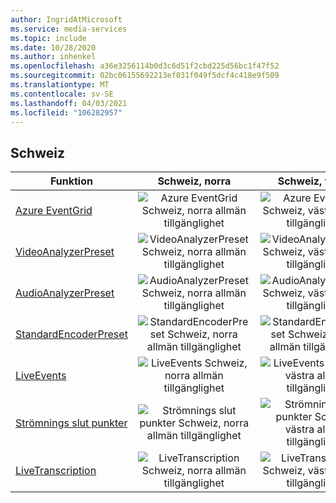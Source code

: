 ```yaml
---
author: IngridAtMicrosoft
ms.service: media-services
ms.topic: include
ms.date: 10/28/2020
ms.author: inhenkel
ms.openlocfilehash: a36e3256114b0d3c6d51f2cbd225d56bc1f47f52
ms.sourcegitcommit: 02bc06155692213ef031f049f5dcf4c418e9f509
ms.translationtype: MT
ms.contentlocale: sv-SE
ms.lasthandoff: 04/03/2021
ms.locfileid: "106282957"
---
```

<!--Feature availability in region-->
## <a name="switzerland"></a>Schweiz

| Funktion | Schweiz, norra | Schweiz, västra |
| --- | :---: | :---: |
| [Azure EventGrid](../monitoring/reacting-to-media-services-events.md) |![Azure EventGrid Schweiz, norra allmän tillgänglighet](../media/azure-clouds-regions/ga.svg)  |![Azure EventGrid Schweiz, västra allmän tillgänglighet](../media/azure-clouds-regions/ga.svg) |
| [VideoAnalyzerPreset](../analyze-video-audio-files-concept.md) |![VideoAnalyzerPreset Schweiz, norra allmän tillgänglighet](../media/azure-clouds-regions/ga.svg)  | ![VideoAnalyzerPreset Schweiz, västra allmän tillgänglighet](../media/azure-clouds-regions/ga.svg) |
| [AudioAnalyzerPreset](../analyze-video-audio-files-concept.md) |![AudioAnalyzerPreset Schweiz, norra allmän tillgänglighet](../media/azure-clouds-regions/ga.svg)  | ![AudioAnalyzerPreset Schweiz, västra allmän tillgänglighet](../media/azure-clouds-regions/ga.svg) |
| [StandardEncoderPreset](../encode-concept.md) |![StandardEncoderPreset Schweiz, norra allmän tillgänglighet](../media/azure-clouds-regions/ga.svg)  | ![StandardEncoderPreset Schweiz, västra allmän tillgänglighet](../media/azure-clouds-regions/ga.svg) |
| [LiveEvents](../stream-live-streaming-concept.md) |![LiveEvents Schweiz, norra allmän tillgänglighet](../media/azure-clouds-regions/ga.svg)  | ![LiveEvents Schweiz, västra allmän tillgänglighet](../media/azure-clouds-regions/ga.svg) |
| [Strömnings slut punkter](../stream-streaming-endpoint-concept.md) |![Strömnings slut punkter Schweiz, norra allmän tillgänglighet](../media/azure-clouds-regions/ga.svg) | ![Strömnings slut punkter Schweiz, västra allmän tillgänglighet](../media/azure-clouds-regions/ga.svg) |
| [LiveTranscription](../live-event-live-transcription-how-to.md) |![LiveTranscription Schweiz, norra allmän tillgänglighet](../media/azure-clouds-regions/ga.svg) |![LiveTranscription Schweiz, västra allmän tillgänglighet](../media/azure-clouds-regions/ga.svg) |
